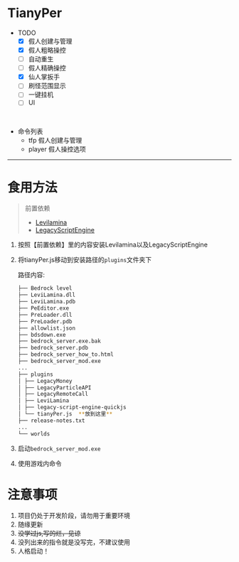 # TianyPer

- TODO
  - [x] 假人创建与管理
  - [x] 假人粗略操控
  - [ ] 自动重生
  - [ ] 假人精确操控
  - [x] 仙人掌扳手
  - [ ] 刷怪范围显示
  - [ ] 一键挂机
  - [ ] UI

<br/>

- 命令列表
  - tfp 假人创建与管理
  - player 假人操控选项

***

# 食用方法

> 前置依赖
> 
> - [Levilamina](https://levilamina.liteldev.com/zh/install/)
> - [LegacyScriptEngine](https://lse.liteldev.com/zh/)

1. 按照【前置依赖】里的内容安装Levilamina以及LegacyScriptEngine
2. 将tianyPer.js移动到安装路径的`plugins`文件夹下
   
   路径内容:
   ```sh
   ├── Bedrock level
   ├── LeviLamina.dll
   ├── LeviLamina.pdb
   ├── PeEditor.exe
   ├── PreLoader.dll
   ├── PreLoader.pdb
   ├── allowlist.json
   ├── bdsdown.exe
   ├── bedrock_server.exe.bak
   ├── bedrock_server.pdb
   ├── bedrock_server_how_to.html
   ├── bedrock_server_mod.exe
   ...
   ├── plugins
   │ ├── LegacyMoney
   │ ├── LegacyParticleAPI
   │ ├── LegacyRemoteCall
   │ ├── LeviLamina
   │ ├── legacy-script-engine-quickjs
   │ └── tianyPer.js  **放到这里**
   ├── release-notes.txt
   ...
   └── worlds
   ```
3. 启动`bedrock_server_mod.exe`
4. 使用游戏内命令

# 注意事项

1. 项目仍处于开发阶段，请勿用于重要环境
2. 随缘更新
3. ~~没学过js,写的烂，见谅~~
4. 没列出来的指令就是没写完，不建议使用
5. 人格启动！
